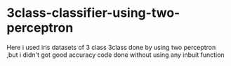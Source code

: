 # 3class-classifier-using-two-perceptron
Here i used iris datasets of 3 class
3class done by using two perceptron ,but i didn't got good accuracy 
code done without using any inbuit function
